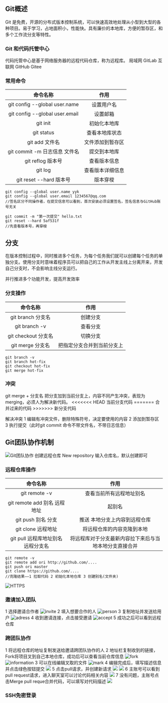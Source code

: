 ## Git概述 ##
Git 是免费，开源的分布式版本控制系统，可以快速高效地处理从小型到大型的各种项目。易于学习，占地面积小，性能快。具有廉价的本地库，方便的暂存区，和多个工作流分支等特性。
### Git 和代码托管中心 ###
代码托管中心是基于网络服务器的远程代码仓库，称为远程库。
局域网 GitLab
互联网 GitHub Gitee
### 常用命令 ###
| 命令名称 | 作用 |
| :-----: | :-----:|
| git config --global user.name| 设置用户名|
| git config --global user.email | 设置邮箱 |
| git init | 初始化本地库 |
| git status | 查看本地库状态 |
| git add 文件名 | 文件添加到暂存区 |
| git commit -m 日志信息 文件名 | 提交到本地库 |
| git reflog 版本号| 查看版本信息 |
| git log | 查看版本详细信息 |
| git reset --hard 版本号 | 版本穿梭 |
```git
git config --global user.name yyk
git config --global user.email 1234567@qq.com
//签名区分不同操作者，在提交信息可以看到，首次安装必须设置签名，签名信息与GitHub账号无关

git commit -m "第一次提交" hello.txt
git reset --hard 5af531f
//先查看版本号，再穿梭
```
## 分支 ##
在版本控制过程中，同时推进多个任务，为每个任务我们就可以创建每个任务的单独分支。使用分支时意味着程序员可以把自己的工作从开发主线上分离开来，开发自己分支时，不会影响主线分支运行。

并行推进多个功能开发，提高开发效率
### 分支操作 ###
| 命令名称 | 作用 |
| :-----: | :-----:|
| git branch 分支名 | 创建分支 |
| git branch -v | 查看分支 |
| git checkout 分支名 | 切换分支 |
| git merge 分支名 | 把指定分支合并到当前分支上 |
```git
git branch -v
git branch hot-fix
git checkout hot-fix
git merge hot-fix
```
### 冲突 ###
git merge + 分支名 把分支加到当前分支上，内容不同产生冲突，表现为merging，必须人为解决新代码。
<<<<<<< HEAD 
当前分支代码
\=\=\=\=\=\=\=
合并过来的代码
\>>>>>>>
新分支代码

解决冲突
1 编辑有冲突文件，删除特殊符号，决定要使用的内容
2 添加到暂存区
3 执行提交（此时git commit 命令不带文件名，不带日志信息）
## Git团队协作机制 ##
![Git团队协作](D:\stu\Note\Git\Image1.png)
创建远程仓库 New repository
输入仓库名，默认创建即可

### 远程仓库操作 ###
| 命令名称 | 作用 |
| :-----: | :-----: |
| git remote -v | 查看当前所有远程地址别名 |
| git remote add 别名 远程地址 | 起别名 |
| git push 别名 分支 | 推送 本地分支上内容到远程仓库 |
| git clone 远程地址 | 将远程仓库的内容克隆到本地 |
| git pull 远程库地址别名 远程分支名 | 将远程库对于分支最新内容拉下来后与当地本地分支直接合并 |
```git
git remote -v
git remote add ori http://github.com/....
git push ori master
git clone https://github.com/....
//克隆结果——1 拉取代码 2 初始化本地仓库 3 创建别名(文件夹)
```
![HTTPS](D:\stu\Note\Git\Image2.png)
### 邀请加入团队 ###
1 选择邀请合作者
![invite](D:\stu\Note\Git\Image3.png)
2 填入想要合作的人
![person](D:\stu\Note\Git\Image4.png)
3 复制地址并发送给用户
![adress](D:\stu\Note\Git\Image5.png)
4 收到邀请连接，点击接受邀请
![accept](D:\stu\Note\Git\Image6.png)
5 成功之后可以看到远程仓库
### 跨团队协作 ###
1 将远程仓库的地址复制发送给邀请跨团队协作的人
2 地址栏复制收到的链接，Fork将项目叉到自己本地仓库，成功后可以查看当前仓库信息
![fork](D:\stu\Note\Git\Image7.png)
![information](D:\stu\Note\Git\Image8.png)
3 可以在线编辑叉取的文件
![mark](D:\stu\Note\Git\Image9.png)
4 编辑完成后，填写描述信息并点击绿色按钮提交
![](D:\stu\Note\Git\Image10.png)
5 点击pull请求，并创建新请求
![](D:\stu\Note\Git\Image11.png)
![](D:\stu\Note\Git\Image12.png)
6 主账号可以看到pull request请求，进入聊天室可以讨论代码相关内容
![](D:\stu\Note\Git\Image13.png)
7 没有问题，主账号点击Merge pull reque合并代码，可以填写对代码描述
![](D:\stu\Note\Git\Image14.png)
### SSH免密登录 ###
